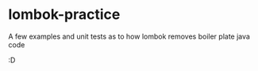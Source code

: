 # lombok-practice

A few examples and unit tests as to how lombok removes boiler plate java code

:D
